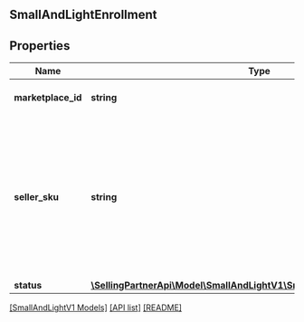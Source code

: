 ## SmallAndLightEnrollment

## Properties

Name | Type | Description | Notes
------------ | ------------- | ------------- | -------------
**marketplace_id** | **string** | A marketplace identifier. |
**seller_sku** | **string** | Identifies an item in the given marketplace. SellerSKU is qualified by the seller&#39;s SellerId, which is included with every operation that you submit. |
**status** | [**\SellingPartnerApi\Model\SmallAndLightV1\SmallAndLightEnrollmentStatus**](SmallAndLightEnrollmentStatus.md) |  |

[[SmallAndLightV1 Models]](../) [[API list]](../../Api) [[README]](../../../README.md)
